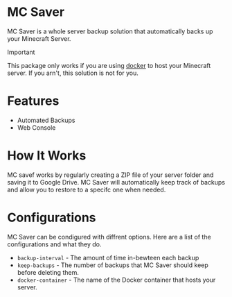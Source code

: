 # MC Saver
MC Saver is a whole server backup solution that automatically backs up your Minecraft Server.

> [!IMPORTANT]
> This package only works if you are using [docker](https://github.com/itgz/docker-minecraft-server) to host your Minecraft server. If you arn't, this solution is not for you. 

# Features
- Automated Backups
- Web Console

# How It Works
MC savef works by regularly creating a ZIP file of your server folder and saving it to Google Drive. MC Saver will automatically keep track of backups and allow you to restore to a specifc one when needed.

# Configurations
MC Saver can be condigured with diffrent options. Here are a list of the configurations and what they do.

- `backup-interval` - The amount of time in-bewteen each backup
- `keep-backups` - The number of backups that MC Saver should keep before deleting them. 
- `docker-container` - The name of the Docker container that hosts your server.
